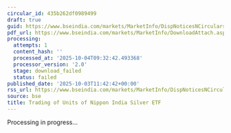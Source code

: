 ```yaml
---
circular_id: 435b262df0989499
draft: true
guid: https://www.bseindia.com/markets/MarketInfo/DispNoticesNCirculars.aspx?Noticeid={CE3155CE-3398-46DC-81C2-B5194FA814DE}&noticeno=20251003-31&dt=10/03/2025&icount=31&totcount=73&flag=0
pdf_url: https://www.bseindia.com/markets/MarketInfo/DownloadAttach.aspx?id=20251003-31&attachedId=
processing:
  attempts: 1
  content_hash: ''
  processed_at: '2025-10-04T09:32:42.493368'
  processor_version: '2.0'
  stage: download_failed
  status: failed
published_date: '2025-10-03T11:42:42+00:00'
rss_url: https://www.bseindia.com/markets/MarketInfo/DispNoticesNCirculars.aspx?Noticeid={CE3155CE-3398-46DC-81C2-B5194FA814DE}&noticeno=20251003-31&dt=10/03/2025&icount=31&totcount=73&flag=0
source: bse
title: Trading of Units of Nippon India Silver ETF
---
```


Processing in progress...